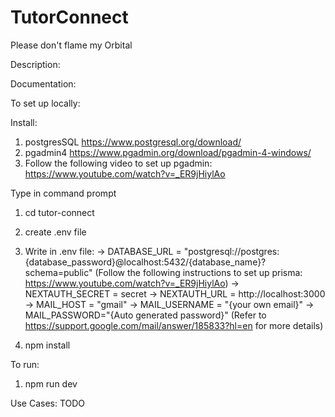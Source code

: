 # TutorConnect
Please don't flame my Orbital

Description:

Documentation:

To set up locally:

Install:
1. postgresSQL https://www.postgresql.org/download/
2. pgadmin4 https://www.pgadmin.org/download/pgadmin-4-windows/
3. Follow the following video to set up pgadmin: https://www.youtube.com/watch?v=_ER9jHiylAo

Type in command prompt
1. cd tutor-connect
2. create .env file
3. Write in .env file:
-> DATABASE_URL = "postgresql://postgres:{database_password}@localhost:5432/{database_name}?schema=public" (Follow the following instructions to set up prisma: https://www.youtube.com/watch?v=_ER9jHiylAo)
-> NEXTAUTH_SECRET = secret
-> NEXTAUTH_URL = http://localhost:3000
-> MAIL_HOST = "gmail"
-> MAIL_USERNAME = "{your own email}"
-> MAIL_PASSWORD="{Auto generated password}" (Refer to https://support.google.com/mail/answer/185833?hl=en for more details)
   
4. npm install

To run:
1. npm run dev


Use Cases: TODO
